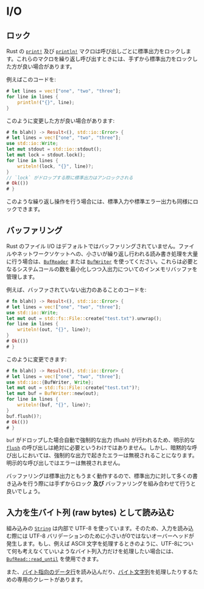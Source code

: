 <!-- commit: https://github.com/nnethercote/perf-book/commit/05d4e28000de22fbf30652ab650fe29ce6ebe9a4 -->

# I/O

## ロック

Rust の [`print!`] 及び [`println!`] マクロは呼び出しごとに標準出力をロックします。これらのマクロを繰り返し呼び出すときには、手ずから標準出力をロックした方が良い場合があります。

[`print!`]: https://doc.rust-lang.org/std/macro.print.html
[`println!`]: https://doc.rust-lang.org/std/macro.println.html

例えばこのコードを:

```rust
# let lines = vec!["one", "two", "three"];
for line in lines {
    println!("{}", line);
}
```

このように変更した方が良い場合があります:

```rust
# fn blah() -> Result<(), std::io::Error> {
# let lines = vec!["one", "two", "three"];
use std::io::Write;
let mut stdout = std::io::stdout();
let mut lock = stdout.lock();
for line in lines {
    writeln!(lock, "{}", line)?;
}
// `lock` がドロップする際に標準出力はアンロックされる
# Ok(())
# }
```

このような繰り返し操作を行う場合には、標準入力や標準エラー出力も同様にロックできます。

## バッファリング

Rust のファイル I/O はデフォルトではバッファリングされていません。ファイルやネットワークソケットへの、小さいが繰り返し行われる読み書き処理を大量に行う場合は、[`BufReader`] または [`BufWriter`] を使ってください。これらは必要となるシステムコールの数を最小化しつつ入出力についてのインメモリバッファを管理します。

[`BufReader`]: https://doc.rust-lang.org/std/io/struct.BufReader.html
[`BufWriter`]: https://doc.rust-lang.org/std/io/struct.BufWriter.html

例えば、バッファされていない出力のあることのコードを:
```rust
# fn blah() -> Result<(), std::io::Error> {
# let lines = vec!["one", "two", "three"];
use std::io::Write;
let mut out = std::fs::File::create("test.txt").unwrap();
for line in lines {
    writeln!(out, "{}", line)?;
}
# Ok(())
# }
```

このように変更できます:

```rust
# fn blah() -> Result<(), std::io::Error> {
# let lines = vec!["one", "two", "three"];
use std::io::{BufWriter, Write};
let mut out = std::fs::File::create("test.txt")?;
let mut buf = BufWriter::new(out);
for line in lines {
    writeln!(buf, "{}", line)?;
}
buf.flush()?;
# Ok(())
# }
```

`buf` がドロップした場合自動で強制的な出力 (flush) が行われるため、明示的な [`flush`] の呼び出しは絶対に必要というわけではありません。しかし、暗黙的な呼び出しにおいては、強制的な出力で起きたエラーは無視されることになります。明示的な呼び出しではエラーは無視されません。

[`flush`]: https://doc.rust-lang.org/std/io/trait.Write.html#tymethod.flush

バッファリングは標準出力ともうまく動作するので、標準出力に対して多くの書き込みを行う際には手ずからロック **及び** バッファリングを組み合わせて行うと良いでしょう。

## 入力を生バイト列 (raw bytes) として読み込む

組み込みの [`String`] は内部で UTF-8 を使っています。そのため、入力を読み込む際には UTF-8 バリデーションのために小さいが0ではないオーバーヘッドが発生します。もし、例えば ASCII 文字を処理するときのように、UTF-8について何も考えなくていいようなバイト列入力だけを処理したい場合には、[`BufRead::read_until`] を使用できます。

[`String`]: https://doc.rust-lang.org/std/string/struct.String.html
[`BufRead::read_until`]: https://doc.rust-lang.org/std/io/trait.BufRead.html#method.read_until

また、[バイト指向のデータ行]を読み込んだり、[バイト文字列]を処理したりするための専用のクレートがあります。

[バイト指向のデータ行]: https://github.com/Freaky/rust-linereader
[バイト文字列]: https://github.com/BurntSushi/bstr
